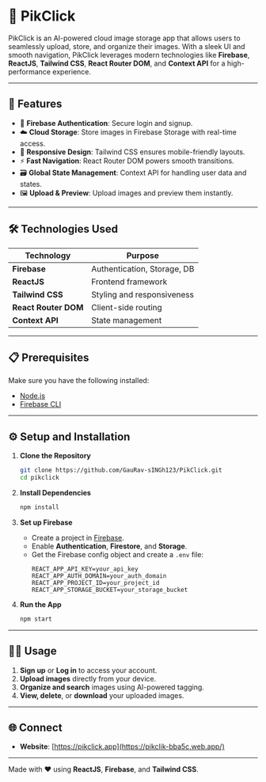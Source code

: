 
# 📸 PikClick

PikClick is an AI-powered cloud image storage app that allows users to seamlessly upload, store, and organize their images. With a sleek UI and smooth navigation, PikClick leverages modern technologies like **Firebase**, **ReactJS**, **Tailwind CSS**, **React Router DOM**, and **Context API** for a high-performance experience.

---

## 🚀 Features

- 🔐 **Firebase Authentication**: Secure login and signup.  
- ☁️ **Cloud Storage**: Store images in Firebase Storage with real-time access.  
- 📱 **Responsive Design**: Tailwind CSS ensures mobile-friendly layouts.  
- ⚡ **Fast Navigation**: React Router DOM powers smooth transitions.  
- 🗃️ **Global State Management**: Context API for handling user data and states.  
- 🖼️ **Upload & Preview**: Upload images and preview them instantly.

---

## 🛠️ Technologies Used

| Technology        | Purpose                       |
|-------------------|-------------------------------|
| **Firebase**      | Authentication, Storage, DB  |
| **ReactJS**       | Frontend framework            |
| **Tailwind CSS**  | Styling and responsiveness    |
| **React Router DOM** | Client-side routing      |
| **Context API**   | State management              |

---

## 📋 Prerequisites

Make sure you have the following installed:

- [Node.js](https://nodejs.org)  
- [Firebase CLI](https://firebase.google.com/docs/cli)  

---

## ⚙️ Setup and Installation

1. **Clone the Repository**  
   ```bash
   git clone https://github.com/GauRav-sINGh123/PikClick.git
   cd pikclick
   ```

2. **Install Dependencies**  
   ```bash
   npm install
   ```

3. **Set up Firebase**  
   - Create a project in [Firebase](https://console.firebase.google.com).  
   - Enable **Authentication**, **Firestore**, and **Storage**.  
   - Get the Firebase config object and create a `.env` file:
     ```dotenv
     REACT_APP_API_KEY=your_api_key
     REACT_APP_AUTH_DOMAIN=your_auth_domain
     REACT_APP_PROJECT_ID=your_project_id
     REACT_APP_STORAGE_BUCKET=your_storage_bucket
     ```

4. **Run the App**  
   ```bash
   npm start
   ```

---

## 🧑‍💻 Usage

1. **Sign up** or **Log in** to access your account.  
2. **Upload images** directly from your device.  
3. **Organize and search** images using AI-powered tagging.  
4. **View, delete**, or **download** your uploaded images.

---


## 🌐 Connect

- **Website**: [https://pikclick.app](https://pikclik-bba5c.web.app/)  
 

---

Made with ❤️ using **ReactJS**, **Firebase**, and **Tailwind CSS**.
